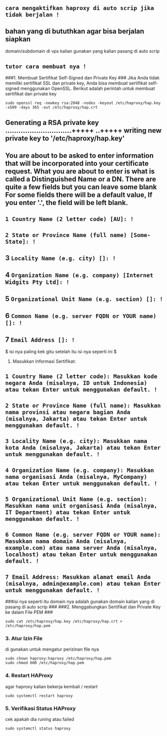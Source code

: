 ## `cara mengaktifkan haproxy di auto scrip jika tidak berjalan !`      
## bahan yang di bututhkan agar bisa berjalan siapkan ##
domain/subdomain di vps kalian gunakan yang kalian pasang di auto scrip 
## `tutor cara membuat nya !`
###1. Membuat Sertifikat Self-Signed dan Private Key ###
Jika Anda tidak memiliki sertifikat SSL dan private key, Anda bisa membuat sertifikat self-signed menggunakan OpenSSL. Berikut adalah perintah untuk membuat sertifikat dan private key
```
sudo openssl req -newkey rsa:2048 -nodes -keyout /etc/haproxy/hap.key -x509 -days 365 -out /etc/haproxy/hap.crt
```
Generating a RSA private key
..............................+++++
..+++++
writing new private key to '/etc/haproxy/hap.key'
-----
You are about to be asked to enter information that will be incorporated
into your certificate request.
What you are about to enter is what is called a Distinguished Name or a DN.
There are quite a few fields but you can leave some blank
For some fields there will be a default value,
If you enter '.', the field will be left blank.
-----

## `1 Country Name (2 letter code) [AU]: !`
## `2 State or Province Name (full name) [Some-State]: !`
## 3 `Locality Name (e.g. city) []: !`
## 4 `Organization Name (e.g. company) [Internet Widgits Pty Ltd]: !`
## 5 `Organizational Unit Name (e.g. section) []: !`
## 6 `Common Name (e.g. server FQDN or YOUR name) []: !`
## 7 `Email Address []: !`

$ isi nya paling kek gitu setelah itu isi nya seperti ini $
1. Masukkan Informasi Sertifikat:
## `1 Country Name (2 letter code): Masukkan kode negara Anda (misalnya, ID untuk Indonesia) atau tekan Enter untuk menggunakan default. !`
## `2 State or Province Name (full name): Masukkan nama provinsi atau negara bagian Anda (misalnya, Jakarta) atau tekan Enter untuk menggunakan default. !`
## `3 Locality Name (e.g. city): Masukkan nama kota Anda (misalnya, Jakarta) atau tekan Enter untuk menggunakan default. !`
## `4 Organization Name (e.g. company): Masukkan nama organisasi Anda (misalnya, MyCompany) atau tekan Enter untuk menggunakan default. !`
## `5 Organizational Unit Name (e.g. section): Masukkan nama unit organisasi Anda (misalnya, IT Department) atau tekan Enter untuk menggunakan default. !`
## `6 Common Name (e.g. server FQDN or YOUR name): Masukkan nama domain Anda (misalnya, example.com) atau nama server Anda (misalnya, localhost) atau tekan Enter untuk menggunakan default. !`
## `7 Email Address: Masukkan alamat email Anda (misalnya, admin@example.com) atau tekan Enter untuk menggunakan default. !`
###isi nya seperti itu domain nya adalah gunakan domain kalian yang di pasang di auto scrip ###
###2. Menggabungkan Sertifikat dan Private Key ke dalam File PEM ###
```
sudo cat /etc/haproxy/hap.key /etc/haproxy/hap.crt > /etc/haproxy/hap.pem
```
### 3. Atur Izin File ### 
di gunakan untuk mengatur perizinan file nya 
```
sudo chown haproxy:haproxy /etc/haproxy/hap.pem
sudo chmod 600 /etc/haproxy/hap.pem
```
### 4. Restart HAProxy ###
agar haproxy kalian bekerja kembali / restart 
```
sudo systemctl restart haproxy
```
### 5. Verifikasi Status HAProxy ###
cek apakah dia runing atau failed 
```
sudo systemctl status haproxy
```



